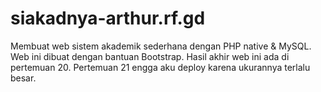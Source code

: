# siakadnya-arthur.rf.gd
Membuat web sistem akademik sederhana dengan PHP native &amp; MySQL. Web ini dibuat dengan bantuan Bootstrap. Hasil akhir web ini ada di pertemuan 20. Pertemuan 21 engga aku deploy karena ukurannya terlalu besar.
